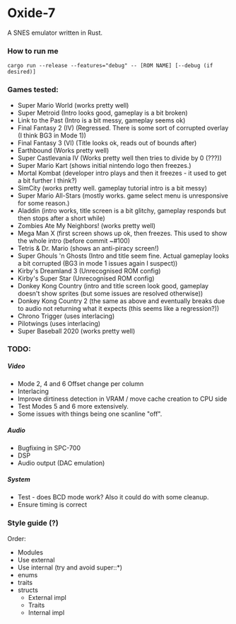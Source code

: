 # Oxide-7
A SNES emulator written in Rust.

### How to run me
`cargo run --release --features="debug" -- [ROM NAME] [--debug (if desired)]`

### Games tested:
* Super Mario World (works pretty well)
* Super Metroid (Intro looks good, gameplay is a bit broken)
* Link to the Past (Intro is a bit messy, gameplay seems ok)
* Final Fantasy 2 (IV) (Regressed. There is some sort of corrupted overlay (I think BG3 in Mode 1))
* Final Fantasy 3 (VI) (Title looks ok, reads out of bounds after)
* Earthbound (Works pretty well)
* Super Castlevania IV (Works pretty well then tries to divide by 0 (???))
* Super Mario Kart (shows initial nintendo logo then freezes.)
* Mortal Kombat (developer intro plays and then it freezes - it used to get a bit further I think?)
* SimCity (works pretty well. gameplay tutorial intro is a bit messy)
* Super Mario All-Stars (mostly works. game select menu is unresponsive for some reason.)
* Aladdin (intro works, title screen is a bit glitchy, gameplay responds but then stops after a short while)
* Zombies Ate My Neighbors! (works pretty well)
* Mega Man X (first screen shows up ok, then freezes. This used to show the whole intro (before commit ~#100)
* Tetris & Dr. Mario (shows an anti-piracy screen!)
* Super Ghouls 'n Ghosts (Intro and title seem fine. Actual gameplay looks a bit corrupted (BG3 in mode 1 issues again I suspect))
* Kirby's Dreamland 3 (Unrecognised ROM config)
* Kirby's Super Star (Unrecognised ROM config)
* Donkey Kong Country (intro and title screen look good, gameplay doesn't show sprites (but some issues are resolved otherwise))
* Donkey Kong Country 2 (the same as above and eventually breaks due to audio not returning what it expects (this seems like a regression?))
* Chrono Trigger (uses interlacing)
* Pilotwings (uses interlacing)
* Super Baseball 2020 (works pretty well)

### TODO:

##### Video
- Mode 2, 4 and 6 Offset change per column
- Interlacing
- Improve dirtiness detection in VRAM / move cache creation to CPU side
- Test Modes 5 and 6 more extensively.
- Some issues with things being one scanline "off".

##### Audio
- Bugfixing in SPC-700
- DSP
- Audio output (DAC emulation)

##### System
- Test - does BCD mode work? Also it could do with some cleanup.
- Ensure timing is correct

### Style guide (?)
Order:
- Modules
- Use external
- Use internal (try and avoid super::*)
- enums
- traits
- structs
    - External impl
    - Traits
    - Internal impl